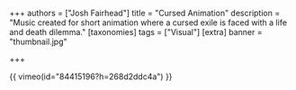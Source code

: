 +++
authors = ["Josh Fairhead"]
title = "Cursed Animation"
description = "Music created for short animation where a cursed exile is faced with a life and death dilemma."
[taxonomies]
tags = ["Visual"]
[extra]
banner = "thumbnail.jpg"

+++

{{ vimeo(id="84415196?h=268d2ddc4a") }}